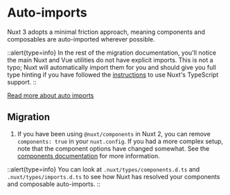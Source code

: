 # Auto-imports

Nuxt 3 adopts a minimal friction approach, meaning components and composables are auto-imported wherever possible.

::alert{type=info}
In the rest of the migration documentation, you'll notice the main Nuxt and Vue utilities do not have explicit imports. This is not a typo; Nuxt will automatically import them for you and should give you full type hinting if you have followed the [instructions](/docs/migration/configuration#typescript) to use Nuxt's TypeScript support.
::

[Read more about auto imports](/docs/guide/concepts/auto-imports)

## Migration

1. If you have been using `@nuxt/components` in Nuxt 2, you can remove `components: true` in your `nuxt.config`. If you had a more complex setup, note that the component options have changed somewhat. See the [components documentation](/docs/guide/directory-structure/components) for more information.

::alert{type=info}
You can look at `.nuxt/types/components.d.ts` and `.nuxt/types/imports.d.ts` to see how Nuxt has resolved your components and composable auto-imports.
::
